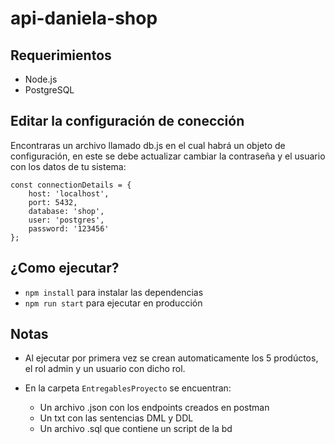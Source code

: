 # api-daniela-shop

## Requerimientos

 * Node.js 
 * PostgreSQL

## Editar la configuración de conección

Encontraras un archivo llamado db.js en el cual habrá un objeto de configuración, en este se debe actualizar cambiar la contraseña y el usuario con los datos de tu sistema:

```
const connectionDetails = {
    host: 'localhost',
    port: 5432,
    database: 'shop',
    user: 'postgres',
    password: '123456'
};
```

## ¿Como ejecutar?

* `npm install` para instalar las dependencias
* `npm run start` para ejecutar en producción

## Notas

* Al ejecutar por primera vez se crean automaticamente los 5 prodúctos, el rol admin y un usuario con dicho rol.

* En la carpeta `EntregablesProyecto` se encuentran:
  - Un archivo .json con los endpoints creados en postman
  - Un txt con las sentencias DML y DDL
  - Un archivo .sql que contiene un script de la bd
